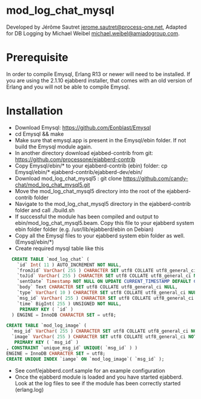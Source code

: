 mod_log_chat_mysql
============

Developed by Jérôme Sautret <jerome.sautret@process-one.net>, Adapted for DB Logging by Michael Weibel <michael.weibel@amiadogroup.com>.

Prerequisite
============
In order to compile Emysql, Erlang R13 or newer will need to be installed.
If you are using the 2.1.10 ejabberd installer, that comes with an old version of Erlang and you will not be able to compile Emysql.

Installation
============
  * Download Emysql: https://github.com/Eonblast/Emysql
  * cd Emysql && make
  * Make sure that emysql.app is present in the Emysql/ebin folder. If not build the Emysql module again.
  * In another directory download ejabbed-contrib from git: https://github.com/processone/ejabberd-contrib
  * Copy Emysql/ebin/* to your ejabberd-contrib (ebin) folder: cp Emysql/ebin/* ejabberd-contrib/ejabberd-dev/ebin/
  * Download mod_log_chat_mysql5 : git clone https://github.com/candy-chat/mod_log_chat_mysql5.git
  * Move the mod_log_chat_mysql5 directory into the root of the ejabberd-contrib folder
  * Navigate to the mod_log_chat_mysql5 directory in the ejabberd-contrib folder and call ./build.sh
  * If successful the module has been compiled and output to ebin/mod_log_chat_mysql5.beam. Copy this file to your ejabberd system ebin folder folder (e.g. /usr/lib/ejabberd/ebin on Debian)
  * Copy all the Emysql files to your ejabberd system ebin folder as well. (Emysql/ebin/*)
  * Create required mysql table like this

```sql
  CREATE TABLE `mod_log_chat` ( 
    `id` Int( 11 ) AUTO_INCREMENT NOT NULL, 
    `fromJid` VarChar( 255 ) CHARACTER SET utf8 COLLATE utf8_general_ci NOT NULL, 
    `toJid` VarChar( 255 ) CHARACTER SET utf8 COLLATE utf8_general_ci NOT NULL, 
    `sentDate` Timestamp NOT NULL ON UPDATE CURRENT_TIMESTAMP DEFAULT CURRENT_TIMESTAMP, 
    `body` Text CHARACTER SET utf8 COLLATE utf8_general_ci NULL, 
    `type` VarChar( 10 ) CHARACTER SET utf8 COLLATE utf8_general_ci NULL, 
    `msg_id` VarChar( 255 ) CHARACTER SET utf8 COLLATE utf8_general_ci NOT NULL,
    `time` BigInt( 255 ) UNSIGNED NOT NULL,
     PRIMARY KEY ( `id` )
  ) ENGINE = InnoDB CHARACTER SET = utf8;

CREATE TABLE `mod_log_image` ( 
  `msg_id` VarChar( 255 ) CHARACTER SET utf8 COLLATE utf8_general_ci NOT NULL, 
  `image` VarChar( 255 ) CHARACTER SET utf8 COLLATE utf8_general_ci NOT NULL,
   PRIMARY KEY ( `msg_id` )
, CONSTRAINT `unique_msg_id` UNIQUE( `msg_id` ) )
ENGINE = InnoDB CHARACTER SET = utf8;
CREATE UNIQUE INDEX `iamge` ON `mod_log_image`( `msg_id` );
```
  * See conf/ejabberd.conf.sample for an example configuration
  * Once the ejabberd module is loaded and you have started ejabberd.  Look at the log files to see if the module has been correctly started (erlang.log) 
